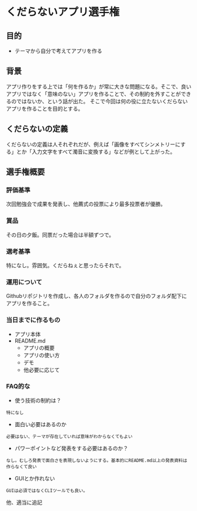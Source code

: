 # くだらないアプリ選手権

## 目的

* テーマから自分で考えてアプリを作る

## 背景

アプリ作りをする上では「何を作るか」が常に大きな問題になる。そこで、良いアプリではなく「意味のない」アプリを作ることで、その制約を外すことができるのではないか、という話が出た。
そこで今回は何の役に立たないくだらないアプリを作ることを目的とする。

## くだらないの定義

くだらないの定義は人それぞれだが、例えば「画像をすべてシンメトリーにする」とか「入力文字をすべて濁音に変換する」などが例として上がった。

## 選手権概要

### 評価基準

次回勉強会で成果を発表し、他薦式の投票により最多投票者が優勝。

### 賞品

その日の夕飯。同票だった場合は半額ずつで。

### 選考基準

特になし。雰囲気。くだらねぇと思ったらそれで。

### 運用について

Githubリポジトリを作成し、各人のフォルダを作るので自分のフォルダ配下にアプリを作ること。

### 当日までに作るもの

* アプリ本体
* README.md
  * アプリの概要
  * アプリの使い方
  * デモ
  * 他必要に応じて

### FAQ的な

* 使う技術の制約は？

`特になし`

* 面白い必要はあるのか

`必要はない、テーマが存在していれば意味がわからなくてもよい`

* パワーポイントなど発表をする必要はあるのか？

`なし。むしろ発表で面白さを表現しないようにする。基本的にREADME.md以上の発表資料は作らなくて良い`

* GUIとか作れない

`GUIは必須ではなくCLIツールでも良い。`

他、適当に追記

